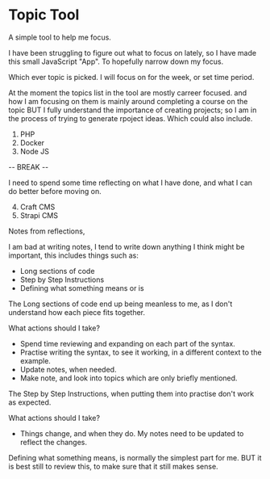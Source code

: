 # Topic Tool

A simple tool to help me focus.

I have been struggling to figure out what to focus on lately, so I have made this small JavaScript "App". To hopefully narrow down my focus.

Which ever topic is picked. I will focus on for the week, or set time period.

At the moment the topics list in the tool are mostly carreer focused. and how I am focusing on them is mainly around completing a course on the topic BUT I fully understand the importance of creating projects; so I am in the process of trying to generate rpoject ideas. Which could also include.

1. PHP
2. Docker
3. Node JS 

-- BREAK --

I need to spend some time reflecting on what I have done, and what I can do better before moving on.

4. Craft CMS
5. Strapi CMS

Notes from reflections, 

I am bad at writing notes, I tend to write down anything I think might be important, this includes things such as: 

- Long sections of code
- Step by Step Instructions
- Defining what something means or is

The Long sections of code end up being meanless to me, as I don't understand how each piece fits together.

What actions should I take?

- Spend time reviewing and expanding on each part of the syntax. 
- Practise writing the syntax, to see it working, in a different context to the example.
- Update notes, when needed.
- Make note, and look into topics which are only briefly mentioned.

The Step by Step Instructions, when putting them into practise don't work as expected.

What actions should I take?

- Things change, and when they do. My notes need to be updated to reflect the changes.

Defining what something means, is normally the simplest part for me. BUT it is best still to review this, to make sure that it still makes sense.
